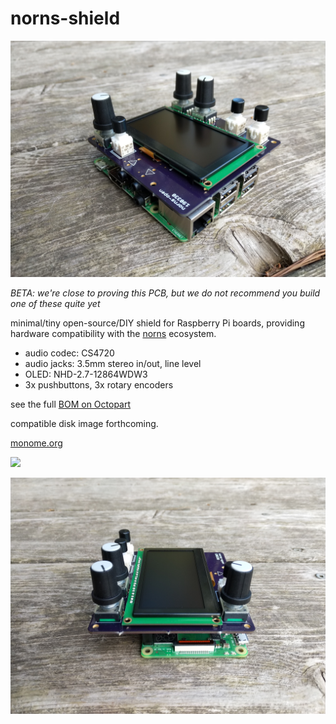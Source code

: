 # norns-shield

![](images/norns-shield-angle.jpg)

_*BETA: we're close to proving this PCB, but we do not recommend you build one of these quite yet*_

minimal/tiny open-source/DIY shield for Raspberry Pi boards, providing hardware compatibility with the [norns](monome.org/norns) ecosystem.

- audio codec: CS4720
- audio jacks: 3.5mm stereo in/out, line level
- OLED: NHD-2.7-12864WDW3
- 3x pushbuttons, 3x rotary encoders

see the full [BOM on Octopart](https://octopart.com/bom-tool/Q3rQej3x)

compatible disk image forthcoming.

[monome.org](https://monome.org)

![](images/norns-shield-pcb-bothsides.jpg)

![](images/norns-shield-side.jpg)
